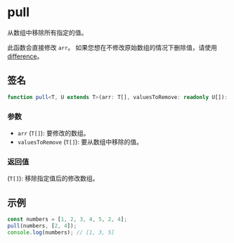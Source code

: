 # pull

从数组中移除所有指定的值。

此函数会直接修改 `arr`。
如果您想在不修改原始数组的情况下删除值，请使用 [difference](./difference.md)。

## 签名

```typescript
function pull<T, U extends T>(arr: T[], valuesToRemove: readonly U[]): T[];
```

### 参数

- `arr` (`T[]`): 要修改的数组。
- `valuesToRemove` (`T[]`): 要从数组中移除的值。

### 返回值

(`T[]`): 移除指定值后的修改数组。

## 示例

```typescript
const numbers = [1, 2, 3, 4, 5, 2, 4];
pull(numbers, [2, 4]);
console.log(numbers); // [1, 3, 5]
```

